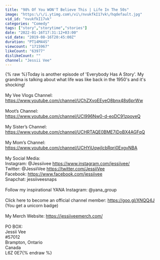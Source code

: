 ```yaml
---
title: "98% Of You WON'T Believe This | Life In The 50s"
image: "https:\/\/i.ytimg.com\/vi\/nvukfkI17vk\/hqdefault.jpg"
vid_id: "nvukfkI17vk"
categories: "Comedy"
tags: ["story","storytime","stories"]
date: "2022-01-16T17:31:12+03:00"
vid_date: "2019-08-16T20:45:00Z"
duration: "PT14M44S"
viewcount: "1715967"
likeCount: "63977"
dislikeCount: ""
channel: "Jessii Vee"
---
```

{% raw %}Today is another episode of 'Everybody Has A Story'. My grandma is talking about what life was like back in the 1950's and it's shocking!<br /><br />My Vee Vlogs Channel:<br /><a rel="nofollow" target="blank" href="https://www.youtube.com/channel/UChZXvoEEyeO8bnx48s6prWw">https://www.youtube.com/channel/UChZXvoEEyeO8bnx48s6prWw</a><br /><br />Moot’s Channel: <br /><a rel="nofollow" target="blank" href="https://www.youtube.com/channel/UCl996Nw0-d-eoDC91zpoyeQ">https://www.youtube.com/channel/UCl996Nw0-d-eoDC91zpoyeQ</a><br /><br />My Sister’s Channel: <br /><a rel="nofollow" target="blank" href="https://www.youtube.com/channel/UCHRTAQE0BME7iDoBX4AGFqQ">https://www.youtube.com/channel/UCHRTAQE0BME7iDoBX4AGFqQ</a><br /><br />My Mom’s Channel: <br /><a rel="nofollow" target="blank" href="https://www.youtube.com/channel/UCHYiUqwjIcbRqri0ExgvNBA">https://www.youtube.com/channel/UCHYiUqwjIcbRqri0ExgvNBA</a><br /><br />My Social Media:<br />Instagram: @Jessiivee <a rel="nofollow" target="blank" href="https://www.instagram.com/jessiivee/">https://www.instagram.com/jessiivee/</a><br />Twitter: @JessiiVee <a rel="nofollow" target="blank" href="https://twitter.com/JessiiVee">https://twitter.com/JessiiVee</a><br />Facebook: <a rel="nofollow" target="blank" href="https://www.facebook.com/jessiivee">https://www.facebook.com/jessiivee</a><br />Snapchat: jessiiveesnaps<br /><br />Follow my inspirational YANA Instagram: @yana_group<br /><br />Click here to become an official channel member: <a rel="nofollow" target="blank" href="https://goo.gl/XNQQ4J">https://goo.gl/XNQQ4J</a> (You get a unicorn badge)<br /><br />My Merch Website: <a rel="nofollow" target="blank" href="https://jessiiveemerch.com/">https://jessiiveemerch.com/</a><br /><br />PO BOX:<br />Jessii Vee<br />#57012<br />Brampton, Ontario<br />Canada<br />L6Z 0E7{% endraw %}
